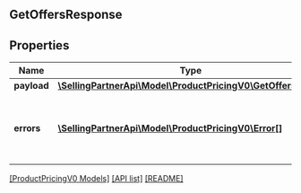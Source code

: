 ## GetOffersResponse

## Properties

Name | Type | Description | Notes
------------ | ------------- | ------------- | -------------
**payload** | [**\SellingPartnerApi\Model\ProductPricingV0\GetOffersResult**](GetOffersResult.md) |  | [optional]
**errors** | [**\SellingPartnerApi\Model\ProductPricingV0\Error[]**](Error.md) | A list of error responses returned when a request is unsuccessful. | [optional]

[[ProductPricingV0 Models]](../) [[API list]](../../Api) [[README]](../../../README.md)
